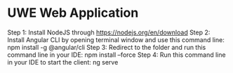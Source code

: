 # UWE Web Application

Step 1: Install NodeJS through https://nodejs.org/en/download
Step 2: Install Angular CLI by opening terminal window and use this command line:
npm install -g @angular/cli
Step 3: Redirect to the folder and run this command line in your IDE: 
npm install –force
Step 4: Run this command line in your IDE to start the client: 
ng serve
